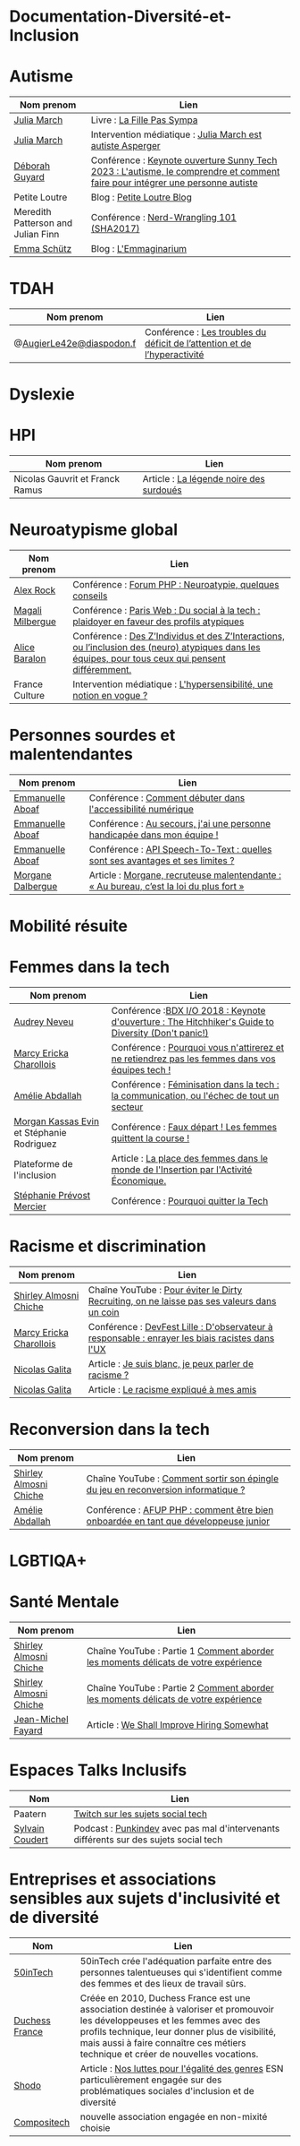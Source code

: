 # Documentation-Diversité-et-Inclusion

# Autisme 

| Nom prenom | Lien |
| ----------- | ----------- |
| [Julia March](https://juliamarch.com/) | Livre : [La Fille Pas Sympa](https://www.amazon.fr/fille-pas-sympa-March-Julia/dp/B075G1M88T)|
| [Julia March](https://juliamarch.com/) | Intervention médiatique : [Julia March est autiste Asperger](https://www.facebook.com/SimoneMedia/videos/julia-march-est-autiste-asperger/456659604853669/?locale=fr_FR)|
| [Déborah Guyard](https://fr.linkedin.com/in/d%C3%A9borah-guyard) | Conférence : [Keynote ouverture Sunny Tech 2023 : L'autisme, le comprendre et comment faire pour intégrer une personne autiste](https://www.youtube.com/watch?v=K8eRF3IXbl8) |
| Petite Loutre | Blog : [Petite Loutre Blog](https://leblogdepetiteloutre.com/)|
| Meredith Patterson and Julian Finn | Conférence : [Nerd-Wrangling 101 (SHA2017)](https://www.youtube.com/watch?v=2fD2BvS3Aqw)|
| [Emma Schütz](https://fr.linkedin.com/in/emma-sch%C3%BCtz-68839b127) | Blog : [L'Emmaginarium ](https://lemmaginarium.substack.com/t/autisme)|

# TDAH

| Nom prenom | Lien |
| ----------- | ----------- |
| @AugierLe42e@diaspodon.f | Conférence : [Les troubles du déficit de l’attention et de l’hyperactivité](https://peertube.ecologie.bzh/w/7f4d2b7a-9ac7-4f17-aa9d-e524ef0763e6) |

# Dyslexie

# HPI

| Nom prenom | Lien |
| ----------- | ----------- |
| Nicolas Gauvrit et Franck Ramus | Article : [La légende noire des surdoués](https://www.larecherche.fr/la-l%C3%A9gende-noire-des-surdou%C3%A9s) |

# Neuroatypisme global

| Nom prenom | Lien |
| ----------- | ----------- |
| [Alex Rock](https://fr.linkedin.com/in/alex-rock) | Conférence : [Forum PHP : Neuroatypie, quelques conseils](https://www.youtube.com/watch?v=lBC-AV-o73k)  |
| [Magali Milbergue](https://fr.linkedin.com/in/magali-milbergue) | Conférence : [Paris Web : Du social à la tech : plaidoyer en faveur des profils atypiques](https://vimeo.com/783582587) |
| [Alice Baralon](https://fr.linkedin.com/in/alice-barralon)  | Conférence : [Des Z’Individus et des Z’Interactions, ou l’inclusion des (neuro) atypiques dans les équipes, pour tous ceux qui pensent différemment.](https://www.youtube.com/watch?v=A3zZsln6pNM) |
| France Culture | Intervention médiatique : [L'hypersensibilité, une notion en vogue ?](https://www.youtube.com/watch?v=YqrA3mfrkMU)   |

# Personnes sourdes et malentendantes 

| Nom prenom | Lien |
| ----------- | ----------- |
| [Emmanuelle Aboaf](https://www.linkedin.com/in/emmanuelle-aboaf/) | Conférence :  [Comment débuter dans l'accessibilité numérique](https://www.youtube.com/watch?v=25gjuHYrt9M) |
| [Emmanuelle Aboaf](https://www.linkedin.com/in/emmanuelle-aboaf/)| Conférence : [Au secours, j'ai une personne handicapée dans mon équipe !](https://emmanuelle-aboaf.netlify.app/conferences/au-secours-j-ai-une-personne-handicapee-dans-mon-equipe) |
| [Emmanuelle Aboaf](https://www.linkedin.com/in/emmanuelle-aboaf/) | Conférence : [API Speech-To-Text : quelles sont ses avantages et ses limites ?](https://www.youtube.com/watch?v=gEwFhuqoz_A) |
| [Morgane Dalbergue](https://fr.linkedin.com/in/morgane-dalbergue-a77489b1) | Article : [Morgane, recruteuse malentendante : « Au bureau, c’est la loi du plus fort »](https://www.welcometothejungle.com/fr/articles/morgane-recruteuse-malentendante-emploi-personnes-handicapees) |

# Mobilité résuite 

# Femmes dans la tech 

| Nom prenom | Lien |
| ----------- | ----------- |
| [Audrey Neveu](https://fr.linkedin.com/in/audreyneveu)  | Conférence :[BDX I/O 2018 : Keynote d'ouverture : The Hitchhiker's Guide to Diversity (Don't panic!)](https://www.youtube.com/watch?v=znX4pFJdiYg) |
| [Marcy Ericka Charollois](https://fr.linkedin.com/in/marcy-ericka-charollois-1604) | Conférence : [Pourquoi vous n'attirerez et ne retiendrez pas les femmes dans vos équipes tech !](https://www.youtube.com/watch?v=6g0quTQqpr8) |
| [Amélie Abdallah](https://fr.linkedin.com/in/alonahamelie/en)  | Conférence : [Féminisation dans la tech : la communication, ou l'échec de tout un secteur](https://www.youtube.com/watch?v=898Vsm1frEg) |
| [Morgan Kassas Evin](https://fr.linkedin.com/in/morgane-kassas-e) et Stéphanie Rodriguez | Conférence : [Faux départ ! Les femmes quittent la course !](https://www.youtube.com/watch?v=spRIH5O9Kzw) |
| Plateforme de l'inclusion  | Article : [La place des femmes dans le monde de l'Insertion par l'Activité Économique.](https://drive.google.com/file/d/1HYab1C0GI3npi1D3jlNgewpCStlPw0a6/view?mtm_kwd=Note+Femmes) |
| [Stéphanie Prévost Mercier](https://eig.etalab.gouv.fr/personnes/sonia-prevost-m) | Conférence : [Pourquoi quitter la Tech](https://www.youtube.com/watch?v=FUeABDqWrh0)  |

# Racisme et discrimination

| Nom prenom | Lien |
| ----------- | ----------- |
| [Shirley Almosni Chiche](https://fr.linkedin.com/in/shirley-almosni-chiche)  | Chaîne YouTube : [Pour éviter le Dirty Recruiting, on ne laisse pas ses valeurs dans un coin](https://www.youtube.com/watch?v=FW91DhOh5_g&t=789s)  |
| [Marcy Ericka Charollois](https://fr.linkedin.com/in/marcy-ericka-charollois-1604) | Conférence : [DevFest Lille : D'observateur à responsable : enrayer les biais racistes dans l'UX](https://www.youtube.com/watch?v=oeNdjgEjwmM) |
| [Nicolas Galita](https://fr.linkedin.com/in/nicolasgalita) | Article : [Je suis blanc, je peux parler de racisme ?](https://medium.com/d%C3%A9penser-repenser/je-suis-blanc-je-peux-parler-de-racisme-4e1060adc247) |
| [Nicolas Galita](https://fr.linkedin.com/in/nicolasgalita) | Article : [Le racisme expliqué à mes amis](https://medium.com/d%C3%A9penser-repenser/le-racisme-expliqu%C3%A9-%C3%A0-mes-amis-f95c5735233e) |

# Reconversion dans la tech 

| Nom prenom | Lien |
| ----------- | ----------- |
| [Shirley Almosni Chiche](https://fr.linkedin.com/in/shirley-almosni-chiche)  | Chaîne YouTube : [Comment sortir son épingle du jeu en reconversion informatique ?](https://www.youtube.com/watch?v=-7qK-CC_D4M)  |
| [Amélie Abdallah](https://fr.linkedin.com/in/alonahamelie/en)  | Conférence : [AFUP PHP : comment être bien onboardée en tant que développeuse junior](https://www.youtube.com/watch?v=xNBmpt6d7o8)|   

# LGBTIQA+

# Santé Mentale 

| Nom prenom | Lien |
| ----------- | ----------- |
| [Shirley Almosni Chiche](https://fr.linkedin.com/in/shirley-almosni-chiche)   | Chaîne YouTube : Partie 1 [Comment aborder les moments délicats de votre expérience](https://www.youtube.com/watch?v=oSCd0JYM1vU&t=1421s) |
| [Shirley Almosni Chiche](https://fr.linkedin.com/in/shirley-almosni-chiche)  | Chaîne YouTube : Partie 2 [Comment aborder les moments délicats de votre expérience](https://www.youtube.com/watch?v=NjCh25vKn0M&t=1153s) |
| [Jean-Michel Fayard](https://www.linkedin.com/in/jmfayard/) | Article : [We Shall Improve Hiring Somewhat](https://dev.to/jmfayard/we-shall-improve-hiring-somewhat-1ip2)|   

# Espaces Talks Inclusifs 

| Nom | Lien |
| ----------- | ----------- |
| Paatern | [Twitch sur les sujets social tech](https://www.paattern.tech/) |   
| [Sylvain Coudert](https://www.linkedin.com/in/sylvain-coudert-punkindev/) | Podcast : [Punkindev](https://punkindev.fr/podcast.html) avec pas mal d'intervenants différents sur des sujets social tech |  


# Entreprises et associations sensibles aux sujets d'inclusivité et de diversité

| Nom  | Lien |
| ----------- | ----------- |
| [50inTech](https://fr.50intech.com/) | 50inTech crée l'adéquation parfaite entre des personnes talentueuses qui s'identifient comme des femmes et des lieux de travail sûrs. |   
| [Duchess France](https://www.duchess-france.fr/) | Créée en 2010, Duchess France est une association destinée à valoriser et promouvoir les développeuses et les femmes avec des profils technique, leur donner plus de visibilité, mais aussi à faire connaître ces métiers technique et créer de nouvelles vocations. |
| [Shodo](https://shodo.io/) | Article : [Nos luttes pour l'égalité des genres](https://shodo.io/notre-lutte-pour-legalite-de-genre/) ESN particulièrement engagée sur des problématiques sociales d'inclusion et de diversité |   
| [Compositech](https://compositech.org/)|nouvelle association engagée en non-mixité choisie |  







